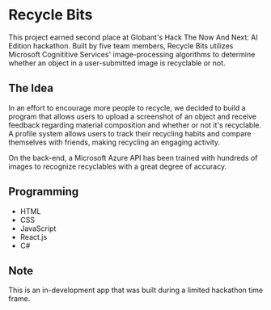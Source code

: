# Recycle Bits
This project earned second place at Globant's Hack The Now And Next: AI Edition hackathon. Built by five team members, Recycle Bits utilizes Microsoft Cognititive Services' image-processing algorithms to determine whether an object in a user-submitted image is recyclable or not.

## The Idea
In an effort to encourage more people to recycle, we decided to build a program that allows users to upload a screenshot of an object and receive feedback regarding material composition and whether or not it's recyclable. A profile system allows users to track their recycling habits and compare themselves with friends, making recycling an engaging activity.

On the back-end, a Microsoft Azure API has been trained with hundreds of images to recognize recyclables with a great degree of accuracy.

## Programming
* HTML
* CSS
* JavaScript
* React.js
* C#

## Note
This is an in-development app that was built during a limited hackathon time frame.

